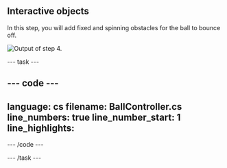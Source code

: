 ## Interactive objects

In this step, you will add fixed and spinning obstacles for the ball to bounce off.


![Output of step 4.](images/output4.png)


--- task ---



--- code ---
---
language: cs 
filename: BallController.cs 
line_numbers: true 
line_number_start: 1 
line_highlights: 
---


--- /code ---

--- /task ---